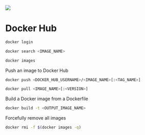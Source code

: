 

![](https://github.com/JonmarCorpuz/SecondBrain/blob/main/Assets/Whitespace.png)

# Docker Hub

```Bash
docker login
```

```Bash
docker search <IMAGE_NAME>
```

```Bash
docker images
```

Push an image to Docker Hub
```Bash
docker push <DOCKER_HUB_USERNAME>/<IMAGE_NAME>[:<TAG_NAME>]
```

```Bash
docker pull <IMAGE_NAME>[:<VERSION>]
```

Build a Docker image from a Dockerfile
```Bash
docker build -t <OUTPUT_IMAGE_NAME>
```

Forcefully remove all images
```Bash
docker rmi -f $(docker images -q)
```
